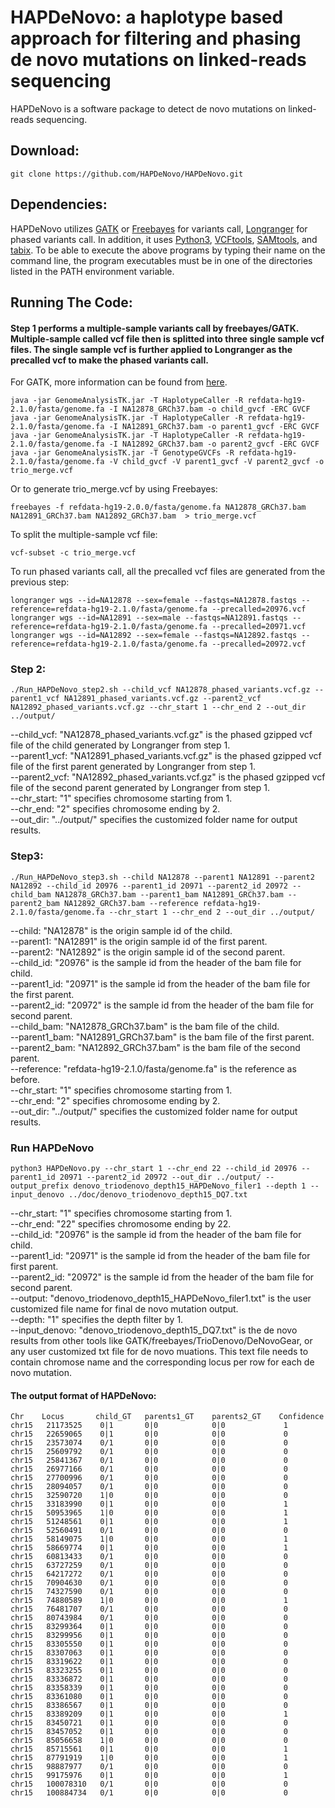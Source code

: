 # HAPDeNovo: a haplotype based approach for filtering and phasing de novo mutations on linked-reads sequencing

HAPDeNovo is a software package to detect de novo mutations on linked-reads sequencing. 

## Download:
```
git clone https://github.com/HAPDeNovo/HAPDeNovo.git
```

## Dependencies:
HAPDeNovo utilizes <a href="https://software.broadinstitute.org/gatk/download/">GATK</a> or <a href="https://github.com/ekg/freebayes">Freebayes</a> for variants call, <a href="https://support.10xgenomics.com/genome-exome/software/downloads/latest">Longranger</a> for phased variants call. In addition, it uses <a href="https://www.python.org/downloads/">Python3</a>, <a href="http://vcftools.sourceforge.net/">VCFtools</a>, <a href="http://samtools.sourceforge.net/">SAMtools</a>, and <a href="https://sourceforge.net/projects/samtools/files/tabix/">tabix</a>. To be able to execute the above programs by typing their name on the command line, the program executables must be in one of the directories listed in the PATH environment variable.

## Running The Code:
#### Step 1 performs a multiple-sample variants call by freebayes/GATK. Multiple-sample called vcf file then is splitted into three single sample vcf files. The single sample vcf is further applied to Longranger as the precalled vcf to make the phased variants call.  <br />
For GATK, more information can be found from <a href="https://software.broadinstitute.org/gatk/documentation/tooldocs/current/org_broadinstitute_gatk_tools_walkers_haplotypecaller_HaplotypeCaller.php">here</a>. 
<br />
```
java -jar GenomeAnalysisTK.jar -T HaplotypeCaller -R refdata-hg19-2.1.0/fasta/genome.fa -I NA12878_GRCh37.bam -o child_gvcf -ERC GVCF  
java -jar GenomeAnalysisTK.jar -T HaplotypeCaller -R refdata-hg19-2.1.0/fasta/genome.fa -I NA12891_GRCh37.bam -o parent1_gvcf -ERC GVCF  
java -jar GenomeAnalysisTK.jar -T HaplotypeCaller -R refdata-hg19-2.1.0/fasta/genome.fa -I NA12892_GRCh37.bam -o parent2_gvcf -ERC GVCF 
java -jar GenomeAnalysisTK.jar -T GenotypeGVCFs -R refdata-hg19-2.1.0/fasta/genome.fa -V child_gvcf -V parent1_gvcf -V parent2_gvcf -o trio_merge.vcf  
```

Or to generate trio_merge.vcf by using Freebayes:
```
freebayes -f refdata-hg19-2.0.0/fasta/genome.fa NA12878_GRCh37.bam NA12891_GRCh37.bam NA12892_GRCh37.bam  > trio_merge.vcf  
```

To split the multiple-sample vcf file: <br />
```
vcf-subset -c trio_merge.vcf
```

To run phased variants call, all the precalled vcf files are generated from the previous step: <br />
```
longranger wgs --id=NA12878 --sex=female --fastqs=NA12878.fastqs --reference=refdata-hg19-2.1.0/fasta/genome.fa --precalled=20976.vcf  
longranger wgs --id=NA12891 --sex=male --fastqs=NA12891.fastqs --reference=refdata-hg19-2.1.0/fasta/genome.fa --precalled=20971.vcf  
longranger wgs --id=NA12892 --sex=female --fastqs=NA12892.fastqs --reference=refdata-hg19-2.1.0/fasta/genome.fa --precalled=20972.vcf  
```

### Step 2:
```
./Run_HAPDeNovo_step2.sh --child_vcf NA12878_phased_variants.vcf.gz --parent1_vcf NA12891_phased_variants.vcf.gz --parent2_vcf NA12892_phased_variants.vcf.gz --chr_start 1 --chr_end 2 --out_dir ../output/
```

--child_vcf: "NA12878_phased_variants.vcf.gz" is the phased gzipped vcf file of the child generated by Longranger from step 1. <br />
--parent1_vcf: "NA12891_phased_variants.vcf.gz" is the phased gzipped vcf file of the first parent generated by Longranger from step 1. <br />
--parent2_vcf: "NA12892_phased_variants.vcf.gz" is the phased gzipped vcf file of the second parent generated by Longranger from step 1. <br />
--chr_start: "1" specifies chromosome starting from 1.  <br />
--chr_end: "2" specifies chromosome ending by 2.   <br />
--out_dir: "../output/" specifies the customized folder name for output results. <br />



### Step3:
```
./Run_HAPDeNovo_step3.sh --child NA12878 --parent1 NA12891 --parent2 NA12892 --child_id 20976 --parent1_id 20971 --parent2_id 20972 --child_bam NA12878_GRCh37.bam --parent1_bam NA12891_GRCh37.bam --parent2_bam NA12892_GRCh37.bam --reference refdata-hg19-2.1.0/fasta/genome.fa --chr_start 1 --chr_end 2 --out_dir ../output/
```

--child: "NA12878" is the origin sample id of the child.  <br />
--parent1: "NA12891" is the origin sample id of the first parent.  <br />
--parent2: "NA12892" is the origin sample id of the second parent.  <br />
--child_id: "20976" is the sample id from the header of the bam file for child.<br />
--parent1_id: "20971" is the sample id from the header of the bam file for the first parent. <br />
--parent2_id: "20972" is the sample id from the header of the bam file for second parent. <br />
--child_bam: "NA12878_GRCh37.bam" is the bam file of the child. <br />
--parent1_bam: "NA12891_GRCh37.bam" is the bam file of the first parent. <br />
--parent2_bam: "NA12892_GRCh37.bam" is the bam file of the second parent. <br />
--reference: "refdata-hg19-2.1.0/fasta/genome.fa" is the reference as before. <br />
--chr_start: "1" specifies chromosome starting from 1.  <br />
--chr_end: "2" specifies chromosome ending by 2.   <br />
--out_dir: "../output/" specifies the customized folder name for output results. <br />


### Run HAPDeNovo
```
python3 HAPDeNovo.py --chr_start 1 --chr_end 22 --child_id 20976 --parent1_id 20971 --parent2_id 20972 --out_dir ../output/ --output_prefix denovo_triodenovo_depth15_HAPDeNovo_filer1 --depth 1 --input_denovo ../doc/denovo_triodenovo_depth15_DQ7.txt
```
--chr_start: "1" specifies chromosome starting from 1.  <br />
--chr_end: "22" specifies chromosome ending by 22.   <br />
--child_id: "20976" is the sample id from the header of the bam file for child.  <br />
--parent1_id: "20971" is the sample id from the header of the bam file for first parent. <br />
--parent2_id: "20972" is the sample id from the header of the bam file for second parent.  <br />
--output: "denovo_triodenovo_depth15_HAPDeNovo_filer1.txt" is the user customized file name for final de novo mutation output. <br />
--depth: "1" specifies the depth filter by 1. <br />
--input_denovo: "denovo_triodenovo_depth15_DQ7.txt" is the de novo results from other tools like GATK/freebayes/TrioDenovo/DeNovoGear, or any user customized txt file for de novo muations. This text file needs to contain chromose name and the corresponding locus per row for each de novo mutation. <br />



#### The output format of HAPDeNovo:
```
Chr	   Locus	   child_GT	  parents1_GT	 parents2_GT	Confidence
chr15	21173525	0|1	      0|0	         0|0	         1
chr15	22659065	0|1	      0|0	         0|0	         0
chr15	23573074	0/1	      0|0	         0|0	         0
chr15	25609792	0/1	      0|0	         0|0	         0
chr15	25841367	0/1	      0|0	         0|0	         0
chr15	26977166	0/1	      0|0	         0|0	         0
chr15	27700996	0/1	      0|0	         0|0	         0
chr15	28094057	0/1	      0|0	         0|0	         0
chr15	32590720	1|0	      0|0	         0|0	         0
chr15	33183990	0|1	      0|0	         0|0	         1
chr15	50953965	1|0	      0|0	         0|0	         1
chr15	51248561	0|1	      0|0            0|0	         1
chr15	52560491	0/1	      0|0	         0|0	         0
chr15	58149075	1|0	      0|0	         0|0	         1
chr15	58669774	0|1	      0|0	         0|0	         1
chr15	60813433	0/1	      0|0	         0|0	         0
chr15	63727259	0/1	      0|0	         0|0	         0
chr15	64217272	0/1	      0|0	         0|0	         0
chr15	70904630	0/1	      0|0	         0|0	         0
chr15	74327590	0/1	      0|0	         0|0	         0
chr15	74880589	1|0	      0|0	         0|0	         1
chr15	76481707	0/1	      0|0	         0|0	         0
chr15	80743984	0/1	      0|0	         0|0	         0
chr15	83299364	0|1	      0|0	         0|0	         0    
chr15	83299956	0|1	      0|0	         0|0	         0
chr15	83305550	0|1	      0|0	         0|0	         0
chr15	83307063	0|1	      0|0	         0|0	         0
chr15	83319622	0|1	      0|0	         0|0	         0
chr15	83323255	0|1	      0|0	         0|0	         0
chr15	83336872	0|1	      0|0	         0|0	         0
chr15	83358339	0|1	      0|0	         0|0	         0
chr15	83361080	0|1	      0|0	         0|0	         0
chr15	83386567	0|1	      0|0	         0|0	         0
chr15	83389209	0|1	      0|0	         0|0	         1
chr15	83450721	0|1	      0|0	         0|0             0
chr15	83457052	0|1	      0|0	         0|0	         0
chr15	85056658	1|0	      0|0	         0|0	         0
chr15	85715561	0|1	      0|0	         0|0	         1
chr15	87791919	1|0	      0|0	         0|0	         1
chr15	98887977	0/1	      0|0	         0|0	         0
chr15	99175976	0|1	      0|0	         0|0	         1
chr15	100078310	0/1	      0|0	         0|0	         0
chr15	100884734	0/1	      0|0	         0|0	         0
```

